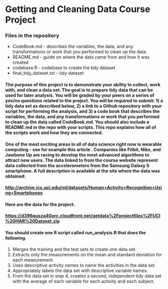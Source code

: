 # Getting and Cleaning Data Course Project

### Files in the repository
* CodeBook.md - describes the variables, the data, and any transformations or work that you performed to clean up the data 
* README.md - guide on where the data came from and how it was created
* codebase.R - codebase to create the tidy dataset
* final_tidy_dataset.txt - tidy dataset

#### The purpose of this project is to demonstrate your ability to collect, work with, and clean a data set. The goal is to prepare tidy data that can be used for later analysis. You will be graded by your peers on a series of yes/no questions related to the project. You will be required to submit: 1) a tidy data set as described below, 2) a link to a Github repository with your script for performing the analysis, and 3) a code book that describes the variables, the data, and any transformations or work that you performed to clean up the data called CodeBook.md. You should also include a README.md in the repo with your scripts. This repo explains how all of the scripts work and how they are connected.

#### One of the most exciting areas in all of data science right now is wearable computing - see for example this article . Companies like Fitbit, Nike, and Jawbone Up are racing to develop the most advanced algorithms to attract new users. The data linked to from the course website represent data collected from the accelerometers from the Samsung Galaxy S smartphone. A full description is available at the site where the data was obtained:

#### http://archive.ics.uci.edu/ml/datasets/Human+Activity+Recognition+Using+Smartphones

#### Here are the data for the project:

#### https://d396qusza40orc.cloudfront.net/getdata%2Fprojectfiles%2FUCI%20HAR%20Dataset.zip

#### You should create one R script called run_analysis.R that does the following.

1. Merges the training and the test sets to create one data set.
2. Extracts only the measurements on the mean and standard deviation for each measurement.
3. Uses descriptive activity names to name the activities in the data set
4. Appropriately labels the data set with descriptive variable names.
5. From the data set in step 4, creates a second, independent tidy data set with the average of each variable for each activity and each subject.
